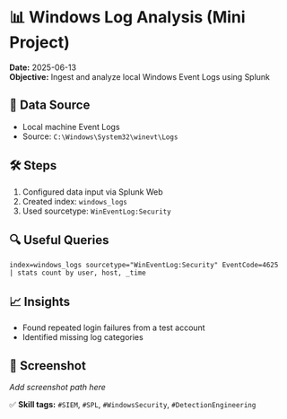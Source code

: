 # 📊 Windows Log Analysis (Mini Project)

**Date:** 2025-06-13  
**Objective:** Ingest and analyze local Windows Event Logs using Splunk

## 💾 Data Source
- Local machine Event Logs
- Source: `C:\Windows\System32\winevt\Logs`

## 🛠️ Steps
1. Configured data input via Splunk Web
2. Created index: `windows_logs`
3. Used sourcetype: `WinEventLog:Security`

## 🔍 Useful Queries
```spl
index=windows_logs sourcetype="WinEventLog:Security" EventCode=4625
| stats count by user, host, _time
```

## 📈 Insights
- Found repeated login failures from a test account
- Identified missing log categories

## 📸 Screenshot
_Add screenshot path here_

✅ **Skill tags:** `#SIEM`, `#SPL`, `#WindowsSecurity`, `#DetectionEngineering`
